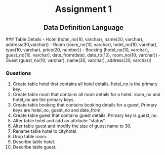 <h1 align="center">Assignment 1</h1>
<h2 align="center">Data Definition Language</h2>
### Table Details
- Hotel (hotel_no(10, varchar), name(20, varchar), address(30,varchar))
- Room (room_no(10, varchar), hotel_no(10, varchar), type(10, varchar), price(20, number))
- Booking (hotel_no(10, varchar), guest_no(10, varchar), date_from(date), date_to(10), room_no(10, varchar))
- Guest (guest_no(10, varchar), name(30, varchar), address(30, varchar))

### Questions
1. Create table hotel that contains all hotel details, hotel_no is the primary key.
2. Create table room that contains all room details for a hotel. room_no and hotel_no are the primary keys.
3. Create table booking that contains booking details for a guest. Primary keys are hotel_no, guest_no and date_from.
4. Create table guest that contains guest details. Primary key is guest_no.
5. Alter table hotel and add an attribute "status".
6. Alter table guest and modify the size of guest name to 30.
7. Rename table hotel to cityhotel.
8. Drop table room.
9. Describe table hotel.
10. Describe table guest.